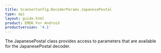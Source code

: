 ```yaml
---
title: ScannerConfig.DecoderParams.JapanesePostal
type: api
layout: guide.html
product: EMDK For Android
productversion: '4.1'
---
```



The JapanesePostal class provides access to parameters that are
 available for the JapanesePostal decoder.












